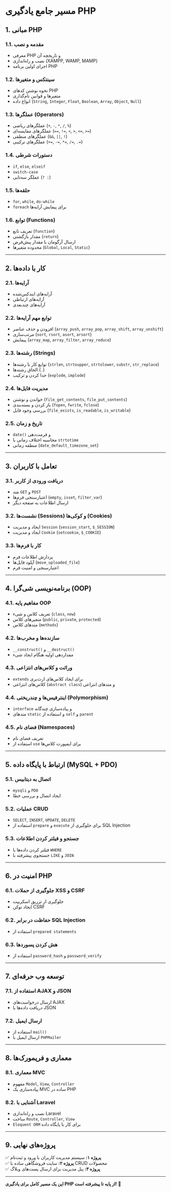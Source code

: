 
# **مسیر جامع یادگیری PHP**

## **1. مبانی PHP**
### 1.1. مقدمه و نصب
- معرفی PHP و تاریخچه آن  
- نصب و راه‌اندازی (XAMPP, WAMP, MAMP)  
- اجرای اولین برنامه PHP  

### 1.2. سینتکس و متغیرها
- نحوه نوشتن کدهای PHP  
- متغیرها و قوانین نام‌گذاری  
- انواع داده (`String`, `Integer`, `Float`, `Boolean`, `Array`, `Object`, `Null`)  

### 1.3. عملگرها (Operators)
- عملگرهای ریاضی (`+`, `-`, `*`, `/`, `%`)  
- عملگرهای مقایسه‌ای (`==`, `!=`, `<`, `>`, `<=`, `>=`)  
- عملگرهای منطقی (`&&`, `||`, `!`)  
- عملگرهای ترکیبی (`+=`, `-=`, `*=`, `/=`, `.=`)  

### 1.4. دستورات شرطی
- `if`, `else`, `elseif`  
- `switch-case`  
- عملگر سه‌تایی (`? :`)  

### 1.5. حلقه‌ها
- `for`, `while`, `do-while`  
- `foreach` برای پیمایش آرایه‌ها  

### 1.6. توابع (Functions)
- تعریف تابع (`function`)  
- مقدار بازگشتی (`return`)  
- ارسال آرگومان با مقدار پیش‌فرض  
- محدوده متغیرها (`Global`, `Local`, `Static`)  

---

## **2. کار با داده‌ها**
### 2.1. آرایه‌ها
- آرایه‌های ایندکس‌شده  
- آرایه‌های ارتباطی  
- آرایه‌های چندبعدی  

### 2.2. توابع مهم آرایه‌ها
- افزودن و حذف عناصر (`array_push`, `array_pop`, `array_shift`, `array_unshift`)  
- مرتب‌سازی (`sort`, `rsort`, `asort`, `arsort`)  
- پیمایش (`array_map`, `array_filter`, `array_reduce`)  

### 2.3. رشته‌ها (Strings)
- توابع کار با رشته‌ها (`strlen`, `strtoupper`, `strtolower`, `substr`, `str_replace`)  
- الحاق رشته‌ها (`.`)  
- جدا کردن و ترکیب (`explode`, `implode`)  

### 2.4. مدیریت فایل‌ها
- خواندن و نوشتن (`file_get_contents`, `file_put_contents`)  
- باز کردن و بسته‌بندی (`fopen`, `fwrite`, `fclose`)  
- بررسی وجود فایل (`file_exists`, `is_readable`, `is_writable`)  

### 2.5. تاریخ و زمان
- `date()` و فرمت‌دهی  
- محاسبه اختلاف زمانی با `strtotime`  
- منطقه زمانی (`date_default_timezone_set`)  

---

## **3. تعامل با کاربران**
### 3.1. دریافت ورودی از کاربر
- متد `GET` و `POST`  
- اعتبارسنجی فرم‌ها (`empty`, `isset`, `filter_var`)  
- ارسال اطلاعات به صفحه دیگر  

### 3.2. نشست‌ها (Sessions) و کوکی‌ها (Cookies)
- ایجاد و مدیریت `Session` (`session_start`, `$_SESSION`)  
- ایجاد و مدیریت `Cookie` (`setcookie`, `$_COOKIE`)  

### 3.3. کار با فرم‌ها
- پردازش اطلاعات فرم  
- آپلود فایل‌ها (`move_uploaded_file`)  
- اعتبارسنجی و امنیت فرم  

---

## **4. برنامه‌نویسی شی‌گرا (OOP)**
### 4.1. مفاهیم پایه OOP
- تعریف کلاس و شیء (`class`, `new`)  
- متغیرهای کلاس (`public`, `private`, `protected`)  
- متدهای کلاس (`methods`)  

### 4.2. سازنده‌ها و مخرب‌ها
- `__construct()` و `__destruct()`  
- مقداردهی اولیه هنگام ایجاد شیء  

### 4.3. وراثت و کلاس‌های انتزاعی
- `extends` برای ایجاد کلاس‌های ارث‌بری  
- کلاس‌های انتزاعی (`abstract class`) و متدهای انتزاعی  

### 4.4. اینترفیس‌ها و چندریختی (Polymorphism)
- `interface` و پیاده‌سازی چندگانه  
- متدهای `static` و استفاده از `self` و `parent`  

### 4.5. فضای نام (Namespaces)
- تعریف فضای نام  
- استفاده از `use` برای ایمپورت کلاس‌ها  

---

## **5. ارتباط با پایگاه داده (MySQL + PDO)**
### 5.1. اتصال به دیتابیس
- `mysqli` و `PDO`  
- ایجاد اتصال و بررسی خطا  

### 5.2. عملیات CRUD
- `SELECT`, `INSERT`, `UPDATE`, `DELETE`  
- استفاده از `prepare` و `execute` برای جلوگیری از SQL Injection  

### 5.3. جستجو و فیلتر کردن اطلاعات
- فیلتر کردن داده‌ها با `WHERE`  
- جستجوی پیشرفته با `LIKE` و `JOIN`  

---

## **6. امنیت در PHP**
### 6.1. جلوگیری از حملات XSS و CSRF
- جلوگیری از تزریق اسکریپت  
- ایجاد توکن CSRF  

### 6.2. حفاظت در برابر SQL Injection
- استفاده از `prepared statements`  

### 6.3. هش کردن پسوردها
- استفاده از `password_hash` و `password_verify`  

---

## **7. توسعه وب حرفه‌ای**
### 7.1. استفاده از AJAX و JSON
- ارسال درخواست‌های AJAX  
- دریافت داده‌ها با JSON  

### 7.2. ارسال ایمیل
- استفاده از `mail()`  
- ارسال ایمیل با `PHPMailer`  

---

## **8. معماری و فریمورک‌ها**
### 8.1. معماری MVC
- مفهوم `Model`, `View`, `Controller`  
- پیاده‌سازی یک MVC ساده در PHP  

### 8.2. آشنایی با Laravel
- نصب و راه‌اندازی Laravel  
- ساخت `Route`, `Controller`, `View`  
- `Eloquent ORM` برای کار با پایگاه داده  

---

## **9. پروژه‌های نهایی**
✅ **پروژه ۱:** سیستم مدیریت کاربران با ورود و ثبت‌نام  
✅ **پروژه ۲:** سایت فروشگاهی ساده با CRUD محصولات  
✅ **پروژه ۳:** پنل مدیریت برای ارسال پست‌های وبلاگ  

---

**این یک مسیر کامل برای یادگیری PHP از پایه تا پیشرفته است!** 🚀
